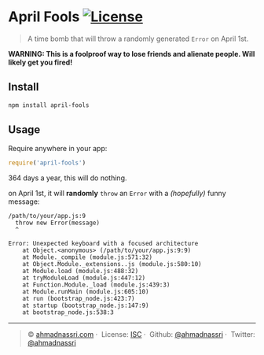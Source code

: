 # April Fools [![License][license-image]][license-url]

> A time bomb that will throw a randomly generated `Error` on April 1st.

**WARNING: This is a foolproof way to lose friends and alienate people. Will likely get you fired!**

## Install

```bash
npm install april-fools
```

## Usage

Require anywhere in your app:

```js
require('april-fools')
```

364 days a year, this will do nothing.

on April 1st, it will **randomly** `throw` an `Error` with a _(hopefully)_ funny message:

```
/path/to/your/app.js:9
  throw new Error(message)
  ^

Error: Unexpected keyboard with a focused architecture
    at Object.<anonymous> (/path/to/your/app.js:9:9)
    at Module._compile (module.js:571:32)
    at Object.Module._extensions..js (module.js:580:10)
    at Module.load (module.js:488:32)
    at tryModuleLoad (module.js:447:12)
    at Function.Module._load (module.js:439:3)
    at Module.runMain (module.js:605:10)
    at run (bootstrap_node.js:423:7)
    at startup (bootstrap_node.js:147:9)
    at bootstrap_node.js:538:3
```

---
> :copyright: [ahmadnassri.com](https://www.ahmadnassri.com/) · 
> License: [ISC][license-url] · 
> Github: [@ahmadnassri](https://github.com/ahmadnassri) · 
> Twitter: [@ahmadnassri](https://twitter.com/ahmadnassri)

[license-url]: http://choosealicense.com/licenses/isc/
[license-image]: https://img.shields.io/github/license/ahmadnassri/pretty-exceptions.svg?style=flat-square
